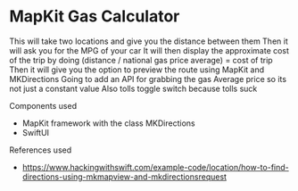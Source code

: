 # MapKit Gas Calculator

This will take two locations and give you the distance between them
Then it will ask you for the MPG of your car
It will then display the approximate cost of the trip by doing (distance / national gas price average) = cost of trip
Then it will give you the option to preview the route using MapKit and MKDirections
Going to add an API for grabbing the gas Average price so its not just a constant value
Also tolls toggle switch because tolls suck

Components used
* MapKit framework with the class MKDirections
* SwiftUI 

References used
* https://www.hackingwithswift.com/example-code/location/how-to-find-directions-using-mkmapview-and-mkdirectionsrequest


